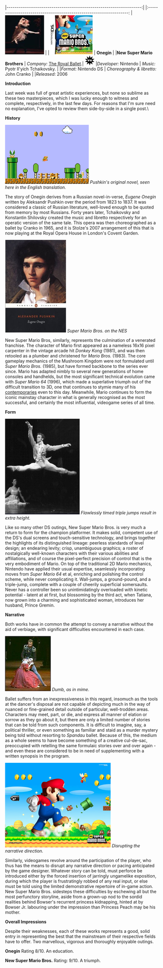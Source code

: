 <!--
.. title: Onegin vs New Super Mario Bros
.. slug: onegin-vs-new-super-mario-bros
.. date: 2007-03-26 23:40:04-05:00
.. tags: Games,Shows
.. category: Games
.. link: 
.. description: 
.. type: text
-->


|---------------------------------------------------------------------:| |:--------------------------------------------------------------------:
| ![](/files/2007/03/onegin.jpg)                                      | |![](/files/2007/03/new-super-mario-bros.jpg)
| **Onegin**                                                           | |**New Super Mario Brothers**
| *Company:* [The Royal Ballet](http://info.royaloperahouse.org/Home/).| ![](/files/2007/03/vs1.jpg) |*Developer:* Nintendo
| *Music:* Pyotr Il'yich Tchaikovsky.                                  | |*Format:* Nintendo DS
| *Choreography & libretto:* John Cranko                               | |*Released:* 2006

**Introduction**

Last week was full of great artistic experiences, but none so sublime as
these two masterpieces, which I was lucky enough to witness and
complete, respectively, in the last few days. For reasons that I'm sure
need no explanation, I've opted to review them side-by-side in a single
post.\

**History**

![](/files/2007/03/nes_super_mario_bros.png)
*Pushkin's original novel, seen here in the English translation.*

The story of Onegin derives from a Russian novel-in-verse, *Eugene
Onegin* written by Aleksandr Pushkin over the period from 1823 to 1837.
It was considered a classic of Russian literature, well-loved enough to
be quoted from memory by most Russians. Forty years later, Tchaikovsky
and Konstantin Shilovsky created the music and libretto respectively for
an operatic version of the same tale. This opera was then choreographed
as a ballet by Cranko in 1965, and it is Stolze's 2007 arrangement of
this that is now playing at the Royal Opera House in London's Covent
Garden.

![](/files/2007/03/eugeneonegin-book.jpg)
*Super Mario Bros. on the NES*

New Super Mario Bros, similarly, represents the culmination of a
venerated franchise. The character of Mario first appeared as a nameless
16x16 pixel carpenter in the vintage arcade hit *Donkey Kong* (1981),
and was then retooled as a plumber and christened for *Mario Bros.*
(1983). The core gameplay mechanics of the Mushroom Kingdom were not
formulated until *Super Mario Bros.* (1985), but have formed backbone to
the series ever since. Mario has adapted nimbly to several new
generations of home consoles and handhelds, but the most significant
technical evolution came with *Super Mario 64* (1996), which made a
superlative triumph out of the difficult transition to 3D, one that
continues to stymie many of his
[contemporaries](http://www.joystiq.com/2006/12/13/what-funk-is-sega-in/)
even to this day. Meanwhile, Mario continues to form the iconic mainstay
character in what is generally recognised as the most successful, and
certainly the most influential, videogame series of all time.

**Form**

![](/files/2007/03/jump.jpg)
*Flawlessly timed triple jumps result in extra height.*

Like so many other DS outings, New Super Mario Bros. is very much a
return to form for the champion platformer. It makes solid, competent
use of the DS's dual screens and touch-sensitive technology, and brings
together the highlights of its distinguished lineage: peerless standards
of level design; an endearing levity; crisp, unambiguous graphics; a
roster of nostalgically well-known characters with their various
abilities and affiliations, and of course the pixel-perfect precision of
control that is the very embodiment of Mario. On top of the traditional
2D Mario mechanics, Nintendo have applied their usual expertise,
seamlessly incorporating moves from *Super Mario 64* et al, enriching
and polishing the control scheme, while never complicating it.
Wall-jumps, a ground-pound, and a triple-jump, complete with a couple of
cheerily superficial somersaults. Never has a controller been so
unintimidatingly overloaded with kinetic potential - latent at at first,
but blossoming by the third act, when Tatiana, now grown into a charming
and sophisticated woman, introduces her husband, Prince Gremin.

**Narrative**

Both works have in common the attempt to convey a narrative without the
aid of verbiage, with significant difficulties encountered in each case.

![](/files/2007/03/1703471_onegin_150a.jpg)
*Dumb, as in mime.*

Ballet suffers from an inexpressiveness in this regard, insomuch as the
tools at the dancer's disposal are not capable of depicting much in the
way of nuanced or fine-grained detail outside of particular,
well-trodden areas. Characters may meet, part, or die, and express all
manner of elation or sorrow as they go about it, but there are only a
limited number of stories that can be told from such components. It is
difficult to imagine, say, a political thriller, or even something as
familiar and staid as a murder mystery being told without resorting to
*Spandau* ballet. Because of this, the medium as a whole seems to have
become something of a creative cul-de-sac, preoccupied with retelling
the same formulaic stories over and over again - and even these are
considered to be in need of supplementing with a written synopsis in the
program.

![](/files/2007/03/newsupermario.jpg)
*Disrupting the narrative direction.*

Similarly, videogames revolve around the participation of the player,
who thus has the means to disrupt any narrative direction or pacing
anticipated by the game designer. Whatever story can be told, must
perforce be introduced either by the forced insertion of jarringly
ungamelike exposition, during which the player is frustratingly robbed
of any real input, or else must be told using the limited demonstrative
repertoire of in-game action. New Super Mario Bros. sidesteps these
difficulties by eschewing all but the most perfunctory storyline, aside
from a grown-up nod to the sordid realities behind Bowser's recurrent
princess kidnapping, hinted at by Bowser Jr. labouring under the
impression than Princess Peach may be his mother.

**Overall Impressions**

Despite their weaknesses, each of these works represents a good, solid
entry in representing the best that the mainstream of their respective
fields have to offer. Two marvellous, vigorous and thoroughly enjoyable
outings.

**Onegin**
Rating 8/10.
An education.

**New Super Mario Bros.**
Rating: 9/10.
A triumph.